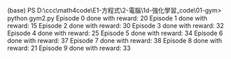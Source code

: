 (base) PS D:\ccc\math4code\E1-方程式\2-電腦\1d-強化學習\_code\01-gym> python gym2.py
Episode 0 done with reward: 20
Episode 1 done with reward: 15
Episode 2 done with reward: 30
Episode 3 done with reward: 32
Episode 4 done with reward: 25
Episode 5 done with reward: 34
Episode 6 done with reward: 37
Episode 7 done with reward: 38
Episode 8 done with reward: 21
Episode 9 done with reward: 33